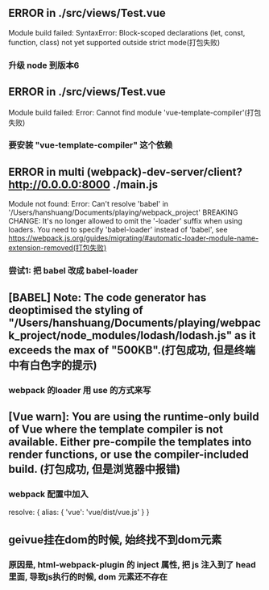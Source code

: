 ## ERROR in ./src/views/Test.vue
Module build failed: SyntaxError: Block-scoped declarations (let, const, function, class) not yet supported outside strict mode(打包失败)
### 升级 node 到版本6 

## ERROR in ./src/views/Test.vue
Module build failed: Error: Cannot find module 'vue-template-compiler'(打包失败)
### 要安装 "vue-template-compiler" 这个依赖

## ERROR in multi (webpack)-dev-server/client?http://0.0.0.0:8000 ./main.js
Module not found: Error: Can't resolve 'babel' in '/Users/hanshuang/Documents/playing/webpack_project'
BREAKING CHANGE: It's no longer allowed to omit the '-loader' suffix when using loaders.
                 You need to specify 'babel-loader' instead of 'babel',
                 see https://webpack.js.org/guides/migrating/#automatic-loader-module-name-extension-removed(打包失败)
### 尝试1: 把 babel 改成 babel-loader

## [BABEL] Note: The code generator has deoptimised the styling of "/Users/hanshuang/Documents/playing/webpack_project/node_modules/lodash/lodash.js" as it exceeds the max of "500KB".(打包成功, 但是终端中有白色字的提示)
### webpack 的loader 用 use 的方式来写

## [Vue warn]: You are using the runtime-only build of Vue where the template compiler is not available. Either pre-compile the templates into render functions, or use the compiler-included build. (打包成功, 但是浏览器中报错)
### webpack 配置中加入
resolve: {
	alias: {
		'vue': 'vue/dist/vue.js'
	}
}

## geivue挂在dom的时候, 始终找不到dom元素
### 原因是, html-webpack-plugin 的 inject 属性, 把 js 注入到了 head 里面, 导致js执行的时候, dom 元素还不存在
